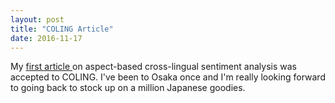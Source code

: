```yaml
---
layout: post
title: "COLING Article"
date: 2016-11-17
---
```


My <a href="jbarnesspain.github.io/downloads/coling2016.pdf">first article </a> on aspect-based cross-lingual sentiment analysis was accepted to COLING. I've been to Osaka once and I'm really looking forward to going back to stock up on a million Japanese goodies.
